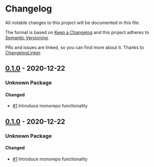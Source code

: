 # Changelog

All notable changes to this project will be documented in this file.

The format is based on [Keep a Changelog](http://keepachangelog.com/en/1.0.0/)
and this project adheres to [Semantic Versioning](http://semver.org/spec/v2.0.0.html).

PRs and issues are linked, so you can find more about it. Thanks to [ChangelogLinker](https://github.com/symplify/changelog-linker).

<!-- changelog-linker -->

## [0.1.0] - 2020-12-22

### Unknown Package

#### Changed

- [#1] Introduce monorepo functionality



## [0.1.0] - 2020-12-22

### Unknown Package

#### Changed

- [#1] Introduce monorepo functionality

[#1]: https://github.com/php-addition-repository/par/pull/1
[0.1.0]: https://github.com/php-addition-repository/par/compare/0.1.0...0.1.0
